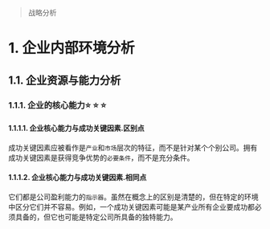 >   战略分析

# 1. 企业内部环境分析

## 1.1. 企业资源与能力分析

### 1.1.1. 企业的核心能力:star: :star: :star: 

#### 1.1.1.1. 企业核心能力与成功关键因素.区别点

成功关键因素应被看作是`产业`和`市场`层次的特征，而不是针对某个个别公司。拥有成功关键因素是获得竞争优势的`必要条件`，而不是充分条件。

#### 1.1.1.2. 企业核心能力与成功关键因素.相同点

它们都是公司盈利能力的`指示器`。虽然在概念上的区别是清楚的，但在特定的环境中区分它们并不容易。例如，一个成功关键因素可能是某产业所有企业要成功都必须具备的，但它也可能是特定公司所具备的独特能力。
